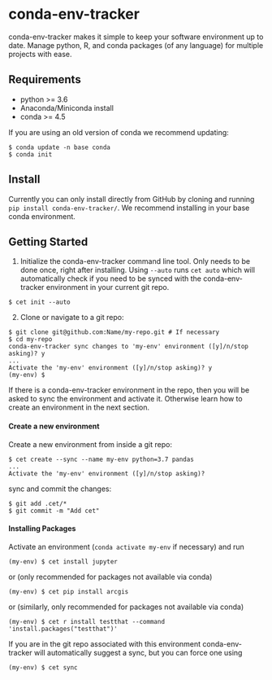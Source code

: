 # conda-env-tracker
conda-env-tracker makes it simple to keep your software environment up to date. Manage python, R, and conda packages (of any language) for multiple projects with ease.

## Requirements

* python >= 3.6
* Anaconda/Miniconda install
* conda >= 4.5

If you are using an old version of conda we recommend updating:

```
$ conda update -n base conda
$ conda init
```

## Install

Currently you can only install directly from GitHub by cloning and running `pip install conda-env-tracker/`. We recommend installing in your base conda environment.

## Getting Started

1. Initialize the conda-env-tracker command line tool. Only needs to be done once, right after installing. Using `--auto` runs `cet auto` which will automatically check if you need to be synced with the conda-env-tracker environment in your current git repo.

`$ cet init --auto`

2. Clone or navigate to a git repo:

```
$ git clone git@github.com:Name/my-repo.git # If necessary
$ cd my-repo
conda-env-tracker sync changes to 'my-env' environment ([y]/n/stop asking)? y
...
Activate the 'my-env' environment ([y]/n/stop asking)? y
(my-env) $
```

If there is a conda-env-tracker environment in the repo, then you will be asked to sync the environment and activate it. Otherwise learn how to create an environment in the next section.

#### Create a new environment

Create a new environment from inside a git repo:

```
$ cet create --sync --name my-env python=3.7 pandas
...
Activate the 'my-env' environment ([y]/n/stop asking)?
```

sync and commit the changes:

```
$ git add .cet/*
$ git commit -m "Add cet"
```

#### Installing Packages

Activate an environment (`conda activate my-env` if necessary) and run

`(my-env) $ cet install jupyter`

or (only recommended for packages not available via conda)

`(my-env) $ cet pip install arcgis`

or (similarly, only recommended for packages not available via conda)

`(my-env) $ cet r install testthat --command 'install.packages("testthat")'`

If you are in the git repo associated with this environment conda-env-tracker will automatically suggest a sync, but you can force one using

`(my-env) $ cet sync`
